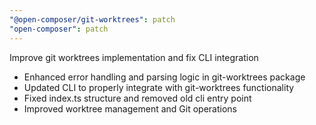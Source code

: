 ```yaml
---
"@open-composer/git-worktrees": patch
"open-composer": patch
---
```


Improve git worktrees implementation and fix CLI integration

- Enhanced error handling and parsing logic in git-worktrees package
- Updated CLI to properly integrate with git-worktrees functionality
- Fixed index.ts structure and removed old cli entry point
- Improved worktree management and Git operations
